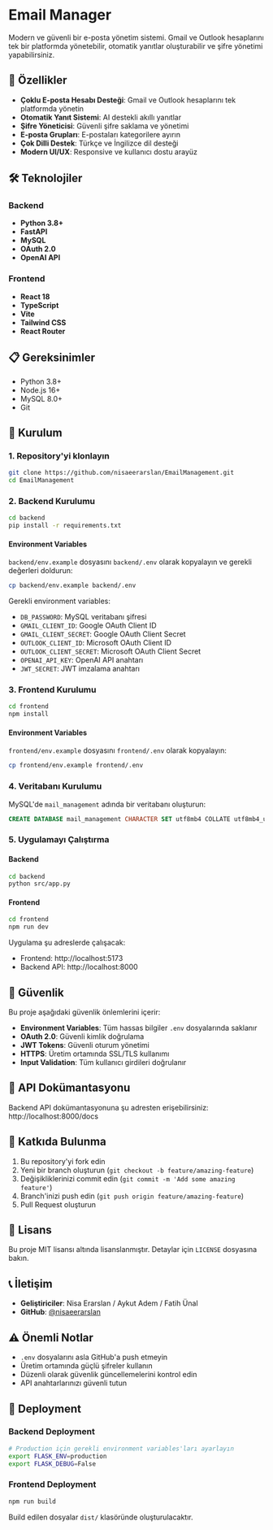 # Email Manager

Modern ve güvenli bir e-posta yönetim sistemi. Gmail ve Outlook hesaplarını tek bir platformda yönetebilir, otomatik yanıtlar oluşturabilir ve şifre yönetimi yapabilirsiniz.

## 🚀 Özellikler

- **Çoklu E-posta Hesabı Desteği**: Gmail ve Outlook hesaplarını tek platformda yönetin
- **Otomatik Yanıt Sistemi**: AI destekli akıllı yanıtlar
- **Şifre Yöneticisi**: Güvenli şifre saklama ve yönetimi
- **E-posta Grupları**: E-postaları kategorilere ayırın
- **Çok Dilli Destek**: Türkçe ve İngilizce dil desteği
- **Modern UI/UX**: Responsive ve kullanıcı dostu arayüz

## 🛠️ Teknolojiler

### Backend
- **Python 3.8+**
- **FastAPI**
- **MySQL**
- **OAuth 2.0**
- **OpenAI API**

### Frontend
- **React 18**
- **TypeScript**
- **Vite**
- **Tailwind CSS**
- **React Router**

## 📋 Gereksinimler

- Python 3.8+
- Node.js 16+
- MySQL 8.0+
- Git

## 🔧 Kurulum

### 1. Repository'yi klonlayın
```bash
git clone https://github.com/nisaeerarslan/EmailManagement.git
cd EmailManagement
```

### 2. Backend Kurulumu

```bash
cd backend
pip install -r requirements.txt
```

#### Environment Variables
`backend/env.example` dosyasını `backend/.env` olarak kopyalayın ve gerekli değerleri doldurun:

```bash
cp backend/env.example backend/.env
```

Gerekli environment variables:
- `DB_PASSWORD`: MySQL veritabanı şifresi
- `GMAIL_CLIENT_ID`: Google OAuth Client ID
- `GMAIL_CLIENT_SECRET`: Google OAuth Client Secret
- `OUTLOOK_CLIENT_ID`: Microsoft OAuth Client ID
- `OUTLOOK_CLIENT_SECRET`: Microsoft OAuth Client Secret
- `OPENAI_API_KEY`: OpenAI API anahtarı
- `JWT_SECRET`: JWT imzalama anahtarı

### 3. Frontend Kurulumu

```bash
cd frontend
npm install
```

#### Environment Variables
`frontend/env.example` dosyasını `frontend/.env` olarak kopyalayın:

```bash
cp frontend/env.example frontend/.env
```

### 4. Veritabanı Kurulumu

MySQL'de `mail_management` adında bir veritabanı oluşturun:

```sql
CREATE DATABASE mail_management CHARACTER SET utf8mb4 COLLATE utf8mb4_unicode_ci;
```

### 5. Uygulamayı Çalıştırma

#### Backend
```bash
cd backend
python src/app.py
```

#### Frontend
```bash
cd frontend
npm run dev
```

Uygulama şu adreslerde çalışacak:
- Frontend: http://localhost:5173
- Backend API: http://localhost:8000

## 🔐 Güvenlik

Bu proje aşağıdaki güvenlik önlemlerini içerir:

- **Environment Variables**: Tüm hassas bilgiler `.env` dosyalarında saklanır
- **OAuth 2.0**: Güvenli kimlik doğrulama
- **JWT Tokens**: Güvenli oturum yönetimi
- **HTTPS**: Üretim ortamında SSL/TLS kullanımı
- **Input Validation**: Tüm kullanıcı girdileri doğrulanır

## 📝 API Dokümantasyonu

Backend API dokümantasyonuna şu adresten erişebilirsiniz:
http://localhost:8000/docs

## 🤝 Katkıda Bulunma

1. Bu repository'yi fork edin
2. Yeni bir branch oluşturun (`git checkout -b feature/amazing-feature`)
3. Değişikliklerinizi commit edin (`git commit -m 'Add some amazing feature'`)
4. Branch'inizi push edin (`git push origin feature/amazing-feature`)
5. Pull Request oluşturun

## 📄 Lisans

Bu proje MIT lisansı altında lisanslanmıştır. Detaylar için `LICENSE` dosyasına bakın.

## 📞 İletişim

- **Geliştiriciler**: Nisa Erarslan / Aykut Adem / Fatih Ünal
- **GitHub**: [@nisaeerarslan](https://github.com/nisaeerarslan)

## ⚠️ Önemli Notlar

- `.env` dosyalarını asla GitHub'a push etmeyin
- Üretim ortamında güçlü şifreler kullanın
- Düzenli olarak güvenlik güncellemelerini kontrol edin
- API anahtarlarınızı güvenli tutun

## 🚀 Deployment

### Backend Deployment
```bash
# Production için gerekli environment variables'ları ayarlayın
export FLASK_ENV=production
export FLASK_DEBUG=False
```

### Frontend Deployment
```bash
npm run build
```

Build edilen dosyalar `dist/` klasöründe oluşturulacaktır. 
